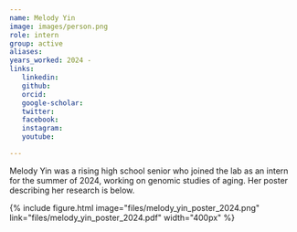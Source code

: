 ```yaml
---
name: Melody Yin
image: images/person.png
role: intern
group: active
aliases:
years_worked: 2024 -
links:
   linkedin: 
   github:
   orcid: 
   google-scholar:
   twitter:
   facebook:
   instagram: 
   youtube:

---
```


Melody Yin was a rising high school senior who joined the lab as an intern for the summer of 2024, working on genomic studies of aging. Her poster describing her research is below.

{%
  include figure.html
  image="files/melody_yin_poster_2024.png"
  link="files/melody_yin_poster_2024.pdf"
  width="400px"
%}